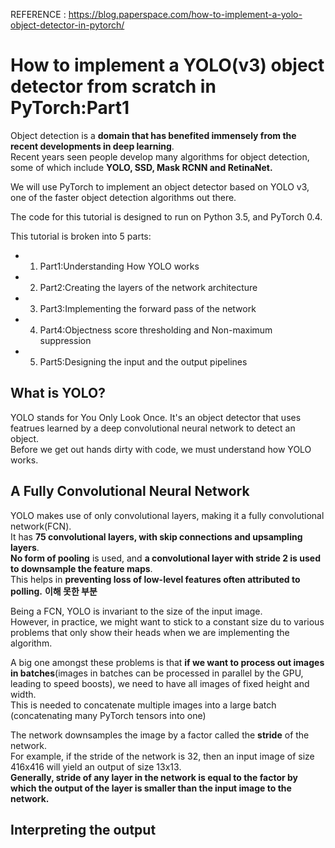 REFERENCE : https://blog.paperspace.com/how-to-implement-a-yolo-object-detector-in-pytorch/

# How to implement a YOLO(v3) object detector from scratch in PyTorch:Part1

Object detection is a **domain that  has benefited immensely from the recent developments in deep learning**.<br>
Recent years seen people develop many algorithms for object detection, some of which include **YOLO, SSD, Mask RCNN and RetinaNet.**

We will use PyTorch to implement an object detector based on YOLO v3, one of the faster object detection algorithms out there.

The code for this tutorial is designed to run on Python 3.5, and PyTorch 0.4.

This tutorial is broken into 5 parts:
- 1. Part1:Understanding How YOLO works
- 2. Part2:Creating the layers of the network architecture
- 3. Part3:Implementing the forward pass of the network
- 4. Part4:Objectness score thresholding and Non-maximum suppression
- 5. Part5:Designing the input and the output pipelines

## What is YOLO?

YOLO stands for You Only Look Once. It's an object detector that uses featrues learned by a deep convolutional neural network to detect an object.<br>
Before we get out hands dirty with code, we must understand how YOLO works.

## A Fully Convolutional Neural Network

YOLO makes use of only convolutional layers, making it a fully convolutional network(FCN).<br>
It has **75 convolutional layers, with skip connections and upsampling layers**.<br>
**No form of pooling** is used, and **a convolutional layer with stride 2 is used to downsample the feature maps**.<br>
This helps in **preventing loss of low-level features often attributed to polling.** **이해 못한 부분**

Being a FCN, YOLO is invariant to the size of the input image.<br>
However, in practice, we might want to stick to a constant size du to various problems that only show their heads when we are implementing the algorithm.

A big one amongst these problems is that **if we want to process out images in batches**(images in batches can be processed in parallel by the GPU, leading to speed boosts), we need to have all images of fixed height and width.<br>
This is needed to concatenate multiple images into a large batch (concatenating many PyTorch tensors into one)

The network downsamples the image by a factor called the **stride** of the network.<br>
For example, if the stride of the network is 32, then an input image of size 416x416 will yield an output of size 13x13.<br>
**Generally, stride of any layer in the network is equal to the factor by which the output of the layer is smaller than the input image to the network.**

## Interpreting the output


